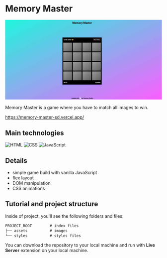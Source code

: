 # Memory Master
![tutorial thumbnail](./assets/memoryMaster.jpg)

Memory Master is a game where you have to match all images to win.

https://memory-master-sd.vercel.app/

## Main technologies
![HTML](https://img.shields.io/badge/HTML5-E34F26?style=for-the-badge&logo=html5&logoColor=white)
![CSS](https://img.shields.io/badge/CSS3-1572B6?style=for-the-badge&logo=css3&logoColor=white)
![JavaScript](https://img.shields.io/badge/JavaScript-323330?style=for-the-badge&logo=javascript&logoColor=F7DF1E)

## Details
- simple game build with vanilla JavaScript
- flex layout
- DOM manipulation
- CSS animations

## Tutorial and project structure
Inside of project, you'll see the following folders and files:

```
PROJECT_ROOT        # index files
├── assets          # images
└── styles          # styles files
```

You can download the repository to your local machine and run with **Live Server** extension on your local machine.